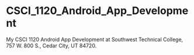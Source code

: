 # CSCI_1120_Android_App_Development
My CSCI 1120 Android App Development at Southwest Technical College, 757 W. 800 S., Cedar City, UT  84720.
